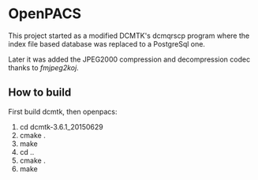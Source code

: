 # OpenPACS

This project started as a modified DCMTK's dcmqrscp
program where the index file based database
was replaced to a PostgreSql one.

Later it was added the JPEG2000 compression and decompression
codec thanks to *fmjpeg2koj*.

How to build
------------

First build dcmtk, then openpacs:

1. cd dcmtk-3.6.1_20150629
2. cmake .
3. make
4. cd ..
5. cmake .
6. make


